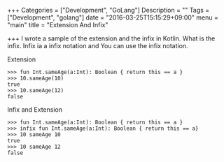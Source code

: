+++
Categories = ["Development", "GoLang"]
Description = ""
Tags = ["Development", "golang"]
date = "2016-03-25T15:15:29+09:00"
menu = "main"
title = "Extension And Infix"

+++
I wrote a sample of the extension and the infix in Kotlin. 
What is the infix. Infix ia a infix notation and You can use the infix notation.

Extension
```
>>> fun Int.sameAge(a:Int): Boolean { return this == a }
>>> 10.sameAge(10)
true
>>> 10.sameAge(12)
false
```

Infix and Extension
```
>>> fun Int.sameAge(a:Int): Boolean { return this == a }
>>> infix fun Int.sameAge(a:Int): Boolean { return this == a}
>>> 10 sameAge 10
true
>>> 10 sameAge 12
false
```

